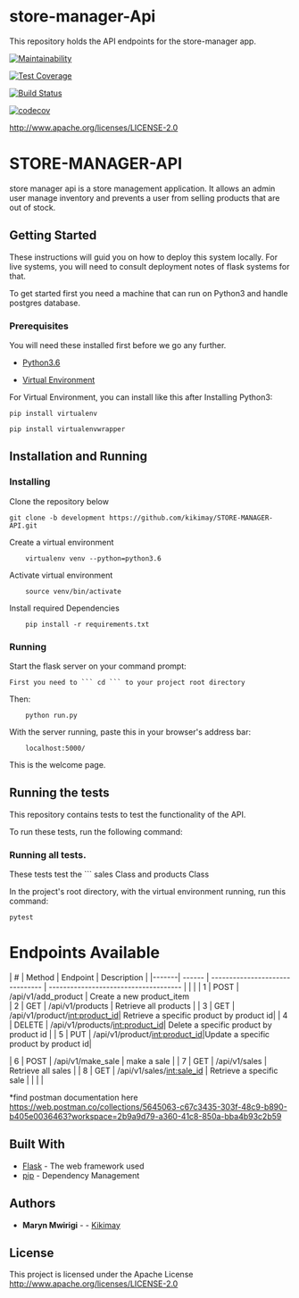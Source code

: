 # store-manager-Api
This repository holds the API endpoints for the store-manager app.


[![Maintainability](https://api.codeclimate.com/v1/badges/362aef5811d9653097c6/maintainability)](https://codeclimate.com/github/kikimay/store-manager-Api/maintainability)


[![Test Coverage](https://api.codeclimate.com/v1/badges/362aef5811d9653097c6/test_coverage)](https://codeclimate.com/github/kikimay/store-manager-Api/test_coverage)

[![Build Status](https://travis-ci.org/kikimay/store-manager-Api.svg?branch=development)](https://travis-ci.org/kikimay/store-manager-Api)

[![codecov](https://codecov.io/gh/kikimay/store-manager-Api/branch/development/graph/badge.svg)](https://codecov.io/gh/kikimay/store-manager-Api)


 http://www.apache.org/licenses/LICENSE-2.0






# STORE-MANAGER-API

store manager api is a store management application. It allows an admin user manage inventory and prevents a user from selling products that are out of stock.
## Getting Started

These instructions will guid you on how to deploy this system locally. For live systems, you will need to consult deployment notes of flask systems for that.

To get started first you need a machine that can run on Python3 and handle postgres database.

### Prerequisites

You will need these installed first before we go any further.

- [Python3.6](https://www.python.org/downloads/release/python-365/)

- [Virtual Environment](https://virtualenv.pypa.io/en/stable/installation/)


For Virtual Environment, you can install like this after Installing Python3:

```
pip install virtualenv
```
```
pip install virtualenvwrapper
```


## Installation and Running


### Installing

Clone the repository below

```
git clone -b development https://github.com/kikimay/STORE-MANAGER-API.git
```

Create a virtual environment

```
    virtualenv venv --python=python3.6
```

Activate virtual environment

```
    source venv/bin/activate
```

Install required Dependencies

```
    pip install -r requirements.txt
```



### Running

Start the flask server on your command prompt:

    First you need to ``` cd ``` to your project root directory

Then:

```
    python run.py
```

With the server running, paste this in your browser's address bar:

```
    localhost:5000/
```

This is the welcome page.



## Running the tests

This repository contains tests to test the functionality of the API.

To run these tests, run the following command:

### Running all tests.

These tests test the ``` sales Class and products Class

In the project's root directory, with the virtual environment running, run this command:

```
pytest
```





# Endpoints Available

|    #  | Method | Endpoint                        | Description                           |
|-------| ------ | ------------------------------- | ------------------------------------- |                 |        |
|    1  | POST   | /api/v1/add_product             | Create a new  product_item                
|    2  | GET    | /api/v1/products                | Retrieve all products                  |
|    3  | GET    | /api/v1/product/<int:product_id>| Retrieve a specific product by product id|
|    4  | DELETE | /api/v1/products/<int:product_id>| Delete a specific product by product id |
|    5  | PUT    | /api/v1/product/<int:product_id>|Update a specific product by product id|

|    6  | POST   | /api/v1/make_sale                | make a sale                        |
|    7  | GET    | /api/v1/sales                    | Retrieve all sales                |
|    8  | GET    | /api/v1/sales/<int:sale_id>      | Retrieve a specific sale             |
|                   |
|   
 
  *find postman documentation here https://web.postman.co/collections/5645063-c67c3435-303f-48c9-b890-b405e0036463?workspace=2b9a9d79-a360-41c8-850a-bba4b93c2b59
 

## Built With

* [Flask](http://flask.pocoo.org/) - The web framework used
* [pip](https://pypi.org/project/pip/) - Dependency Management


## Authors

* **Maryn Mwirigi** -  - [Kikimay](https://github.com/kikimay)


## License

This project is licensed under the Apache License 
  http://www.apache.org/licenses/LICENSE-2.0

